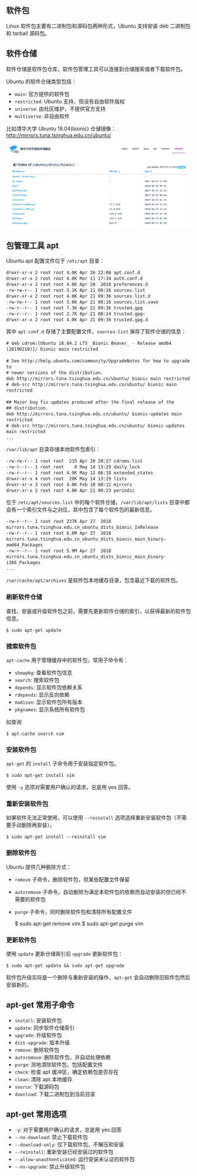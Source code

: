 
## 软件包
Linux 软件包主要有二进制包和源码包两种形式，Ubuntu 支持安装 deb 二进制包和 tarball 源码包。

## 软件仓储
软件仓储是软件包仓库，软件包管理工具可以连接到仓储搜索或者下载软件包。

Ubuntu 的软件仓储类型包括：

- `main`: 官方提供的软件包
- `restricted`: Ubuntu 支持，但没有自由软件版权
- `universe`: 由社区维护，不提供官方支持
- `multiverse`: 非自由软件

比如清华大学 Ubuntu 18.04(bionic) 仓储镜像：http://mirrors.tuna.tsinghua.edu.cn/ubuntu/

![](images/mirror.png)


## 包管理工具 apt

Ubuntu apt 配置文件位于 `/etc/apt` 目录：

    drwxr-xr-x 2 root root 4.0K Apr 26 22:08 apt.conf.d
    drwxr-xr-x 2 root root 4.0K Mar 11 17:34 auth.conf.d
    drwxr-xr-x 2 root root 4.0K Apr 20  2018 preferences.d
    -rw-rw-r-- 1 root root 3.1K Apr 21 08:16 sources.list
    drwxr-xr-x 2 root root 4.0K Apr 21 09:36 sources.list.d
    -rw-rw-r-- 1 root root 3.0K Apr 21 08:16 sources.list.save
    -rw-r--r-- 1 root root 7.3K Apr 21 09:36 trusted.gpg
    -rw-r--r-- 1 root root 2.7K Apr 21 08:14 trusted.gpg~
    drwxr-xr-x 2 root root 4.0K Apr 21 09:36 trusted.gpg.d

其中 `apt.conf.d` 存储了主要配置文件，`sources.list` 保存了软件仓储的信息：

    # deb cdrom:[Ubuntu 18.04.2 LTS _Bionic Beaver_ - Release amd64 (20190210)]/ bionic main restricted

    # See http://help.ubuntu.com/community/UpgradeNotes for how to upgrade to
    # newer versions of the distribution.
    deb http://mirrors.tuna.tsinghua.edu.cn/ubuntu/ bionic main restricted
    # deb-src http://mirrors.tuna.tsinghua.edu.cn/ubuntu/ bionic main restricted

    ## Major bug fix updates produced after the final release of the
    ## distribution.
    deb http://mirrors.tuna.tsinghua.edu.cn/ubuntu/ bionic-updates main restricted
    # deb-src http://mirrors.tuna.tsinghua.edu.cn/ubuntu/ bionic-updates main restricted
    ...

`/var/lib/apt` 目录存储本地软件包索引：

    -rw-rw-r-- 1 root root  215 Apr 20 20:27 cdroms.list
    -rw-r--r-- 1 root root    0 May 14 13:29 daily_lock
    -rw-r--r-- 1 root root 4.9K May 12 06:18 extended_states
    drwxr-xr-x 4 root root  20K May 14 13:29 lists
    drwxr-xr-x 3 root root 4.0K Feb 10 08:12 mirrors
    drwxr-xr-x 2 root root 4.0K Apr 22 00:23 periodic

位于 `/etc/apt/sources.list` 中的每个软件仓储，`/var/lib/apt/lists` 目录中都会有一个索引文件与之对应，其中包含了每个软件包的最新信息。

    -rw-r--r-- 1 root root 237K Apr 27  2018 mirrors.tuna.tsinghua.edu.cn_ubuntu_dists_bionic_InRelease
    -rw-r--r-- 1 root root 6.0M Apr 27  2018 mirrors.tuna.tsinghua.edu.cn_ubuntu_dists_bionic_main_binary-amd64_Packages
    -rw-r--r-- 1 root root 5.9M Apr 27  2018 mirrors.tuna.tsinghua.edu.cn_ubuntu_dists_bionic_main_binary-i386_Packages
    ...

`/var/cache/apt/archives` 是软件包本地缓存目录，包含最近下载的软件包。

### 刷新软件仓储

查找，安装或升级软件包之前，需要先更新软件仓储的索引，以获得最新的软件包信息。

    $ sudo apt-get update

### 搜索软件包

`apt-cache` 用于管理缓存中的软件包，常用子命令有：

- `showpkg`: 查看软件包信息
- `search`: 搜索软件包
- `depends`: 显示软件包依赖关系
- `rdepends`: 显示反向依赖
- `madison`: 显示软件包所有版本
- `pkgnames`: 显示系统所有软件包

如查询

    $ apt-cache search vim

### 安装软件包
`apt-get` 的 `install` 子命令用于安装指定软件包。

    $ sudo apt-get install vim

使用 `-y` 选项对需要用户确认的请求，总是用 yes 回答。

### 重新安装软件包
如果软件无法正常使用，可以使用 `--reinstall` 选项选择重新安装软件包（不需要手动删除再安装）。

    $ sudo apt-get install --reinstall vim

### 删除软件包
Ubuntu 提供几种删除方式：

- `remove` 子命令，删除软件包，但某些配置文件保留
- `autoremove` 子命令，自动删除为满足本软件包的依赖而自动安装的但已经不需要的软件包
- `purge` 子命令，同时删除软件包和清除所有配置文件

    $ sudo apt-get remove vim
    $ sudo apt-get purge vim

### 更新软件包
使用 `update` 更新仓储索引后 `upgrade` 更新软件包：

    $ sudo apt-get update && sudo apt-get upgrade

软件包升级实际是一个删除与重新安装的操作，`apt-get` 会自动删除旧软件包然后安装新的。

## apt-get 常用子命令

- `install`: 安装软件包
- `update`: 同步软件仓储索引
- `upgrade`: 升级软件包
- `dist-upgrade`: 版本升级
- `remove`: 删除软件包
- `autoremove`: 删除软件包，并自动处理依赖
- `purge`: 测地清除软件包，包括配置文件
- `check`: 检查 apt 缓冲区，确定依赖包是否存在
- `clean`: 清除 apt 本地缓存
- `source`: 下载源码包
- `download`: 下载二进制包到当前目录


## apt-get 常用选项

- `-y`: 对于需要用户确认的请求，总是用 yes 回答
- `--no-download`: 禁止下载软件包
- `--download-only`: 仅下载软件包，不解压和安装
- `--reinstall`: 重新安装已经安装过的软件包
- `--allow-unauthenticated`: 运行安装未认证的软件包
- `--no-upgrade`: 禁止升级软件包